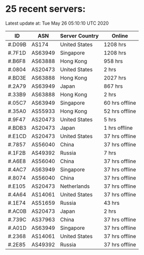 # 25 recent servers:

Latest update at: Tue May 26 05:10:10 UTC 2020

| ID | ASN | Server Country | Online |
| -- | --- | -------------- | ------ |
| #.D09B | AS174 | United States | 1208 hrs |
| #.7F1D | AS63949 | Singapore | 1208 hrs |
| #.B6F8 | AS63888 | Hong Kong | 958 hrs |
| #.0804 | AS20473 | United States | 2 hrs |
| #.BD3E | AS63888 | Hong Kong | 2027 hrs |
| #.2A79 | AS63949 | Japan | 867 hrs |
| #.33B9 | AS63888 | Hong Kong | 2 hrs |
| #.05C7 | AS63949 | Singapore | 60 hrs offline |
| #.35A0 | AS55933 | Hong Kong | 52 hrs offline |
| #.9F47 | AS20473 | United States | 5 hrs |
| #.BDB3 | AS20473 | Japan | 1 hrs offline |
| #.E1CD | AS20473 | United States | 37 hrs offline |
| #.7857 | AS56040 | China | 37 hrs offline |
| #.1F2B | AS49392 | Russia | 7 hrs |
| #.A6E8 | AS56040 | China | 37 hrs offline |
| #.4AC7 | AS63949 | Singapore | 37 hrs offline |
| #.8074 | AS56040 | China | 37 hrs offline |
| #.E105 | AS20473 | Netherlands | 37 hrs offline |
| #.4A64 | AS14061 | United States | 37 hrs offline |
| #.1E74 | AS51659 | Russia | 43 hrs |
| #.AC0B | AS20473 | Japan | 2 hrs |
| #.739C | AS37963 | China | 37 hrs offline |
| #.A01D | AS63949 | Singapore | 37 hrs offline |
| #.2368 | AS14061 | United States | 37 hrs offline |
| #.2E85 | AS49392 | Russia | 37 hrs offline |

